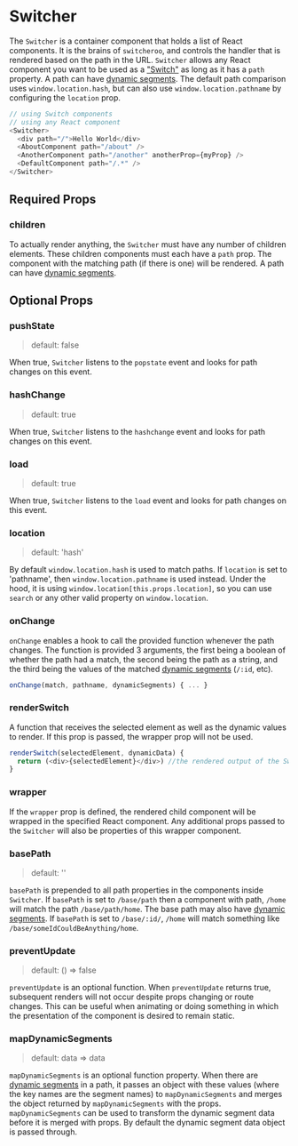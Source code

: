 # Switcher

The `Switcher` is a container component that holds a list of React components. It is the brains of `switcheroo`, and controls the handler that is rendered based on the path in the URL. `Switcher` allows any React component you want to be used as a ["Switch"](./Switch.md) as long as it has a `path` property. A path can have [dynamic segments](./dynamic_segments.md). The default path comparison uses `window.location.hash`, but can also use `window.location.pathname` by configuring the `location` prop.

```js
// using Switch components
// using any React component
<Switcher>
  <div path="/">Hello World</div>
  <AboutComponent path="/about" />
  <AnotherComponent path="/another" anotherProp={myProp} />
  <DefaultComponent path="/.*" />
</Switcher>
```


## Required Props

### children

To actually render anything, the `Switcher` must have any number of children elements. These children components must each have a `path` prop. The component with the matching path (if there is one) will be rendered. A path can have [dynamic segments](./dynamic_segments.md).


## Optional Props

### pushState

> default: false

When true, `Switcher` listens to the `popstate` event and looks for path changes on this event.

### hashChange

> default: true

When true, `Switcher` listens to the `hashchange` event and looks for path changes on this event.

### load

> default: true

When true, `Switcher` listens to the `load` event and looks for path changes on this event.

### location

> default: 'hash'

By default `window.location.hash` is used to match paths. If `location` is set to 'pathname', then `window.location.pathname` is used instead. Under the hood, it is using `window.location[this.props.location]`, so you can use `search` or any other valid property on `window.location`.

### onChange

`onChange` enables a hook to call the provided function whenever the path changes. The function is provided 3 arguments, the first being a boolean of whether the path had a match, the second being the path as a string, and the third being the values of the matched [dynamic segments](./dynamic_segments) (`/:id`, etc).

```js
onChange(match, pathname, dynamicSegments) { ... }
```

### renderSwitch
A function that receives the selected element as well as the dynamic values to render. If this prop is passed, the wrapper prop will not be used.

```js
renderSwitch(selectedElement, dynamicData) { 
  return (<div>{selectedElement}</div>) //the rendered output of the Switcher
}
```


### wrapper

If the `wrapper` prop is defined, the rendered child component will be wrapped in the specified React component. Any additional props passed to the `Switcher` will also be properties of this wrapper component.

### basePath

> default: ''

`basePath` is prepended to all path properties in the components inside `Switcher`. If `basePath` is set to `/base/path` then a component with path, `/home` will match the path `/base/path/home`. The base path may also have [dynamic segments](./dynamic_segments.md). If `basePath` is set to `/base/:id/`, `/home` will match something like `/base/someIdCouldBeAnything/home`.

### preventUpdate

> default: () => false

`preventUpdate` is an optional function. When `preventUpdate` returns true, subsequent renders will not occur despite props changing or route changes. This can be useful when animating or doing something in which the presentation of the component is desired to remain static.

### mapDynamicSegments

> default: data => data

`mapDynamicSegments` is an optional function property. When there are [dynamic segments](./dynamic_segments.md) in a path, it passes an object with these values (where the key names are the segment names) to `mapDynamicSegments` and merges the object returned by `mapDynamicSegments` with the props. `mapDynamicSegments` can be used to transform the dynamic segment data before it is merged with props. By default the dynamic segment data object is passed through.
